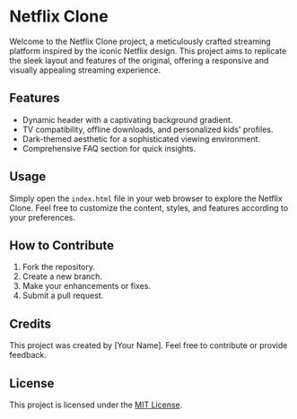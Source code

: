# Netflix Clone

Welcome to the Netflix Clone project, a meticulously crafted streaming platform inspired by the iconic Netflix design. This project aims to replicate the sleek layout and features of the original, offering a responsive and visually appealing streaming experience.

## Features

- Dynamic header with a captivating background gradient.
- TV compatibility, offline downloads, and personalized kids' profiles.
- Dark-themed aesthetic for a sophisticated viewing environment.
- Comprehensive FAQ section for quick insights.

## Usage

Simply open the `index.html` file in your web browser to explore the Netflix Clone. Feel free to customize the content, styles, and features according to your preferences.

## How to Contribute

1. Fork the repository.
2. Create a new branch.
3. Make your enhancements or fixes.
4. Submit a pull request.

## Credits

This project was created by [Your Name]. Feel free to contribute or provide feedback.

## License

This project is licensed under the [MIT License](LICENSE).
